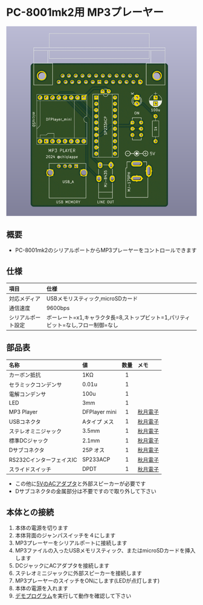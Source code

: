 # PC-8001mk2用 MP3プレーヤー

![写真1](https://github.com/chiqlappe/mp3_player/blob/main/PC-8001mk2/images/pcb_rev4.png)

## 概要
- PC-8001mk2のシリアルポートからMP3プレーヤーをコントロールできます

## 仕様

|項目|仕様|
|:-|:-|
|対応メディア|USBメモリスティック,microSDカード|
|通信速度|9600bps|
|シリアルポート設定|ボーレート=x1,キャラクタ長=8,ストップビット=1,パリティビット=なし,フロー制御=なし|

## 部品表
|名称|値|数量|メモ|
|:-|:-|:-:|:-|
|カーボン抵抗|1KΩ|1| |
|セラミックコンデンサ|0.01u|1| |
|電解コンデンサ|100u|1| |
|LED|3mm|1| |
|MP3 Player|DFPlayer mini|1|[秋月電子](https://akizukidenshi.com/catalog/g/g112544/)|
|USBコネクタ|Aタイプ メス|1|[秋月電子](https://akizukidenshi.com/catalog/g/g111551/)|
|ステレオミニジャック|3.5mm|1|[秋月電子](https://akizukidenshi.com/catalog/g/g109060/)|
|標準DCジャック|2.1mm|1|[秋月電子](https://akizukidenshi.com/catalog/g/g106568/)|
|Dサブコネクタ|25P オス|1|[秋月電子](https://akizukidenshi.com/catalog/g/g100164/)|
|RS232CインターフェイスIC|SP233ACP|1|[秋月電子](https://akizukidenshi.com/catalog/g/g100197/)|
|スライドスイッチ|DPDT|1|[秋月電子](https://akizukidenshi.com/catalog/g/g102627/)|

- この他に[5VのACアダプタ](https://akizukidenshi.com/catalog/g/g111996/)と外部スピーカーが必要です
- Dサブコネクタの金属部分は不要ですので取り外して下さい

## 本体との接続
1. 本体の電源を切ります
2. 本体背面のジャンパスイッチを４にします
3. MP3プレーヤーをシリアルポートに接続します
4. MP3ファイルの入ったUSBメモリスティック、またはmicroSDカードを挿入します
5. DCジャックにACアダプタを接続します
6. ステレオミニジャックに外部スピーカーを接続します
7. MP3プレーヤーのスイッチをONにします(LEDが点灯します)
8. 本体の電源を入れます
9. [デモプログラム](https://github.com/chiqlappe/mp3_player/tree/main/PROGRAMS)を実行して動作を確認して下さい
   

